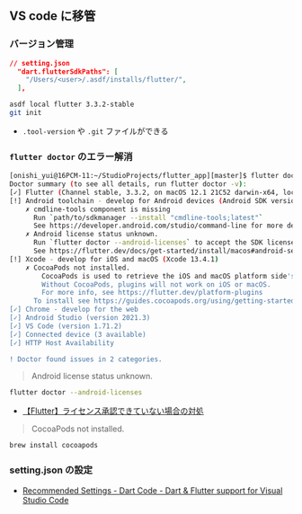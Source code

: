 ## VS code に移管

### バージョン管理

```json
// setting.json
  "dart.flutterSdkPaths": [
    "/Users/<user>/.asdf/installs/flutter/",
  ],
```

```bash
asdf local flutter 3.3.2-stable
git init
```

- `.tool-version` や `.git` ファイルができる

### `flutter doctor` のエラー解消

```bash
[onishi_yui@16PCM-11:~/StudioProjects/flutter_app][master]$ flutter doctor
Doctor summary (to see all details, run flutter doctor -v):
[✓] Flutter (Channel stable, 3.3.2, on macOS 12.1 21C52 darwin-x64, locale ja-JP)
[!] Android toolchain - develop for Android devices (Android SDK version 33.0.0)
    ✗ cmdline-tools component is missing
      Run `path/to/sdkmanager --install "cmdline-tools;latest"`
      See https://developer.android.com/studio/command-line for more details.
    ✗ Android license status unknown.
      Run `flutter doctor --android-licenses` to accept the SDK licenses.
      See https://flutter.dev/docs/get-started/install/macos#android-setup for more details.
[!] Xcode - develop for iOS and macOS (Xcode 13.4.1)
    ✗ CocoaPods not installed.
        CocoaPods is used to retrieve the iOS and macOS platform side's plugin code that responds to your plugin usage on the Dart side.
        Without CocoaPods, plugins will not work on iOS or macOS.
        For more info, see https://flutter.dev/platform-plugins
      To install see https://guides.cocoapods.org/using/getting-started.html#installation for instructions.
[✓] Chrome - develop for the web
[✓] Android Studio (version 2021.3)
[✓] VS Code (version 1.71.2)
[✓] Connected device (3 available)
[✓] HTTP Host Availability

! Doctor found issues in 2 categories.
```

> Android license status unknown.

```bash
flutter doctor --android-licenses
```

- [【Flutter】ライセンス承認できていない場合の対処](https://algorithm.joho.info/flutter/some-android-licenses-not-accepted/)

> CocoaPods not installed.

```bash
brew install cocoapods
```

### setting.json の設定
- [Recommended Settings - Dart Code - Dart & Flutter support for Visual Studio Code](https://dartcode.org/docs/recommended-settings/)
